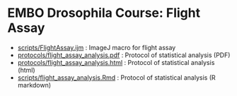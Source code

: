 # EMBO Drosophila Course: Flight Assay


- [scripts/FlightAssay.ijm](scripts/FlightAssay.ijm) : ImageJ macro for flight assay
- [protocols/flight_assay_analysis.pdf](protocols/flight_assay_analysis.pdf) : Protocol of statistical analysis (PDF)
- [protocols/flight_assay_analysis.html](protocols/flight_assay_analysis.html) : Protocol of statistical analysis (html)
- [scripts/flight_assay_analysis.Rmd](scripts/flight_assay_analysis.Rmd) : Protocol of statistical analysis (R markdown)
